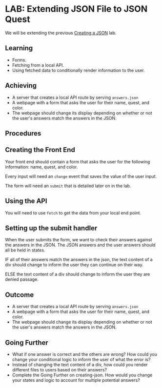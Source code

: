 # LAB: Extending JSON File to JSON Quest

We will be extending the previous [Creating a JSON](https://online.uprighted.com/lessons/written/creating-json) lab.

## Learning

- Forms.
- Fetching from a local API.
- Using fetched data to conditionally render information to the user.

## Achieving 

- A server that creates a local API route by serving `answers.json`
- A webpage with a form that asks the user for their name, quest, and color.
- The webpage should change its display depending on whether or not the user's answers match the answers in the JSON.

## Procedures

## Creating the Front End

Your front end should contain a form that asks the user for the following information: name, quest, and color.

Every input will need an `change` event that saves the value of the user input.

The form will need an `submit` that is detailed later on in the lab.

## Using the API

You will need to use `fetch` to get the data from your local end point. 

## Setting up the submit handler

When the user submits the form, we want to check their answers against the answers in the JSON. The JSON answers and the user answers should all be held in states.

IF all of their answers match the answers in the json, the text content of a div should change to inform the user they can continue on their way.

ELSE the text content of a div should change to inform the user they are denied passage.

## Outcome

- A server that creates a local API route by serving `answers.json`
- A webpage with a form that asks the user for their name, quest, and color.
- The webpage should change its display depending on whether or not the user's answers match the answers in the JSON.

## Going Further

- What if one answer is correct and the others are wrong? How could you change your conditional logic to inform the user of what the error is?
- Instead of changing the text content of a div, how could you render different files to users based on their answers?
- Complete the Going Further on creating-json. How would you change your states and logic to account for multiple potential answers?
